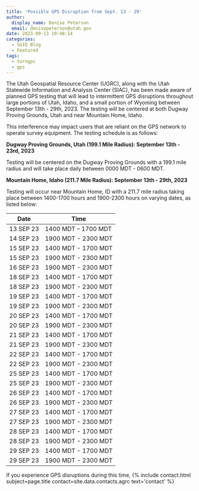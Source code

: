 ```yaml
---
title: 'Possible GPS Disruption from Sept. 13 - 29'
author:
  display_name: Denise Peterson
  email: denisepeterson@utah.gov
date: 2023-09-13 19:48:14
categories:
  - SGID Blog
  - Featured
tags:
  - turngps
  - gps
---
```

The Utah Geospatial Resource Center (UGRC), along with the Utah Statewide Information and Analysis Center (SIAC), has been made aware of planned GPS testing that will lead to intermittent GPS disruptions throughout large portions of Utah, Idaho, and a small portion of Wyoming between September 13th - 29th, 2023. The testing will be centered at both Dugway Proving Grounds, Utah and near Mountain Home, Idaho.

This interference may impact users that are reliant on the GPS network to operate survey equipment. The testing schedule is as follows:

**Dugway Proving Grounds, Utah (199.1 Mile Radius): September 13th - 23rd, 2023**

Testing will be centered on the Dugway Proving Grounds with a 199.1 mile radius and will take place daily between 0000 MDT - 0600 MDT.

**Mountain Home, Idaho (211.7 Mile Radius): September 13th - 29th, 2023**

Testing will occur near Mountain Home, ID with a 211.7 mile radius taking place between 1400-1700 hours and 1900-2300 hours on varying dates, as listed below:

| Date      | Time                |
| --------- | ------------------- |
| 13 SEP 23 | 1400 MDT – 1700 MDT |
| 14 SEP 23 | 1900 MDT - 2300 MDT |
| 15 SEP 23 | 1400 MDT - 1700 MDT |
| 15 SEP 23 | 1900 MDT - 2300 MDT |
| 16 SEP 23 | 1900 MDT - 2300 MDT |
| 18 SEP 23 | 1400 MDT - 1700 MDT |
| 18 SEP 23 | 1900 MDT - 2300 MDT |
| 19 SEP 23 | 1400 MDT - 1700 MDT |
| 19 SEP 23 | 1900 MDT - 2300 MDT |
| 20 SEP 23 | 1400 MDT - 1700 MDT |
| 20 SEP 23 | 1900 MDT - 2300 MDT |
| 21 SEP 23 | 1400 MDT - 1700 MDT |
| 21 SEP 23 | 1900 MDT - 2300 MDT |
| 22 SEP 23 | 1400 MDT - 1700 MDT |
| 22 SEP 23 | 1900 MDT - 2300 MDT |
| 25 SEP 23 | 1400 MDT - 1700 MDT |
| 25 SEP 23 | 1900 MDT - 2300 MDT |
| 26 SEP 23 | 1400 MDT - 1700 MDT |
| 26 SEP 23 | 1900 MDT - 2300 MDT |
| 27 SEP 23 | 1400 MDT - 1700 MDT |
| 27 SEP 23 | 1900 MDT - 2300 MDT |
| 28 SEP 23 | 1400 MDT - 1700 MDT |
| 28 SEP 23 | 1900 MDT - 2300 MDT |
| 29 SEP 23 | 1400 MDT - 1700 MDT |
| 29 SEP 23 | 1900 MDT - 2300 MDT |

If you experience GPS disruptions during this time, {% include contact.html subject=page.title contact=site.data.contacts.agrc text='contact' %}
